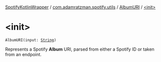 [SpotifyKotlinWrapper](../../index.md) / [com.adamratzman.spotify.utils](../index.md) / [AlbumURI](index.md) / [&lt;init&gt;](./-init-.md)

# &lt;init&gt;

`AlbumURI(input: `[`String`](https://kotlinlang.org/api/latest/jvm/stdlib/kotlin/-string/index.html)`)`

Represents a Spotify **Album** URI, parsed from either a Spotify ID or taken from an endpoint.

